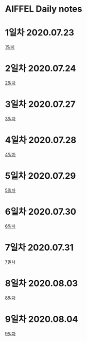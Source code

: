 AIFFEL Daily notes
=========

# 1일차 2020.07.23
[1일차](https://www.notion.so/bluecandle/AIFFEL-1-2020-07-23-28eef6bc4b544ebca6885c0600953460)

# 2일차 2020.07.24
[2일차](https://www.notion.so/bluecandle/AIFFEL-2-2020-07-24-326054b21f794065ac58cd4f70b9ba3f)

# 3일차 2020.07.27
[3일차](https://www.notion.so/bluecandle/AIFFEL-3-2020-07-27-f345447195cc43e6be6b26024cb7549a)

# 4일차 2020.07.28
[4일차](https://www.notion.so/bluecandle/AIFFEL_4-2020-07-28-e6b4be4727cd49608a5fb5fa436c14fa)

# 5일차 2020.07.29
[5일차](https://www.notion.so/bluecandle/AIFFEL_5-2020-07-29-37753e0302874da5acfa071a81e27b5c)

# 6일차 2020.07.30
[6일차](https://www.notion.so/bluecandle/AIFFE_6-2020-07-30-b3ae74b468014969a667e4d97cee7069)

# 7일차 2020.07.31
[7일차](https://www.notion.so/bluecandle/AIFFEL_7-2020-07-31-73965a729425433ab802565a887116ca)

# 8일차 2020.08.03
[8일차](https://www.notion.so/bluecandle/AIFFEL_8-2020-08-03-a29b47c70adc4983a6693a639fb3d610)

# 9일차 2020.08.04
[9일차](https://www.notion.so/bluecandle/AIFFEL_9-2020-08-04-457ca363ca63416a842fa68c0901023e)


